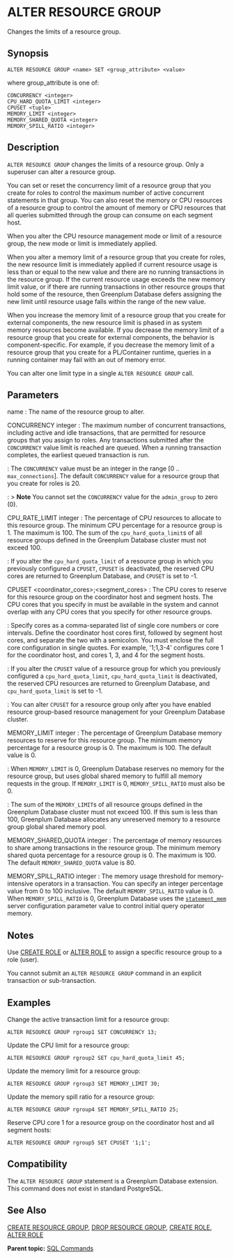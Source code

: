 # ALTER RESOURCE GROUP 

Changes the limits of a resource group.

## <a id="section2"></a>Synopsis 

``` {#sql_command_synopsis}
ALTER RESOURCE GROUP <name> SET <group_attribute> <value>
```

where group\_attribute is one of:

```
CONCURRENCY <integer>
CPU_HARD_QUOTA_LIMIT <integer> 
CPUSET <tuple> 
MEMORY_LIMIT <integer>
MEMORY_SHARED_QUOTA <integer>
MEMORY_SPILL_RATIO <integer>
```

## <a id="section3"></a>Description 

`ALTER RESOURCE GROUP` changes the limits of a resource group. Only a superuser can alter a resource group.

You can set or reset the concurrency limit of a resource group that you create for roles to control the maximum number of active concurrent statements in that group. You can also reset the memory or CPU resources of a resource group to control the amount of memory or CPU resources that all queries submitted through the group can consume on each segment host.

When you alter the CPU resource management mode or limit of a resource group, the new mode or limit is immediately applied.

When you alter a memory limit of a resource group that you create for roles, the new resource limit is immediately applied if current resource usage is less than or equal to the new value and there are no running transactions in the resource group. If the current resource usage exceeds the new memory limit value, or if there are running transactions in other resource groups that hold some of the resource, then Greenplum Database defers assigning the new limit until resource usage falls within the range of the new value.

When you increase the memory limit of a resource group that you create for external components, the new resource limit is phased in as system memory resources become available. If you decrease the memory limit of a resource group that you create for external components, the behavior is component-specific. For example, if you decrease the memory limit of a resource group that you create for a PL/Container runtime, queries in a running container may fail with an out of memory error.

You can alter one limit type in a single `ALTER RESOURCE GROUP` call.

## <a id="section4"></a>Parameters 

name
:   The name of the resource group to alter.

CONCURRENCY integer
:   The maximum number of concurrent transactions, including active and idle transactions, that are permitted for resource groups that you assign to roles. Any transactions submitted after the `CONCURRENCY` value limit is reached are queued. When a running transaction completes, the earliest queued transaction is run.

:   The `CONCURRENCY` value must be an integer in the range \[0 .. `max_connections`\]. The default `CONCURRENCY` value for a resource group that you create for roles is 20.

:   > **Note** You cannot set the `CONCURRENCY` value for the `admin_group` to zero \(0\).

CPU\_RATE\_LIMIT integer
:   The percentage of CPU resources to allocate to this resource group. The minimum CPU percentage for a resource group is 1. The maximum is 100. The sum of the `cpu_hard_quota_limit`s of all resource groups defined in the Greenplum Database cluster must not exceed 100.

:   If you alter the `cpu_hard_quota_limit` of a resource group in which you previously configured a `CPUSET`, `CPUSET` is deactivated, the reserved CPU cores are returned to Greenplum Database, and `CPUSET` is set to -1.

CPUSET <coordinator_cores>;<segment_cores>
:   The CPU cores to reserve for this resource group on the coordinator host and segment hosts. The CPU cores that you specify in must be available in the system and cannot overlap with any CPU cores that you specify for other resource groups.

:   Specify cores as a comma-separated list of single core numbers or core intervals. Define the coordinator host cores first, followed by segment host cores, and separate the two with a semicolon. You must enclose the full core configuration in single quotes. For example, '1;1,3-4' configures core 1 for the coordinator host, and cores 1, 3, and 4 for the segment hosts.

:   If you alter the `CPUSET` value of a resource group for which you previously configured a `cpu_hard_quota_limit`, `cpu_hard_quota_limit` is deactivated, the reserved CPU resources are returned to Greenplum Database, and `cpu_hard_quota_limit` is set to -1.

:   You can alter `CPUSET` for a resource group only after you have enabled resource group-based resource management for your Greenplum Database cluster.

MEMORY\_LIMIT integer
:   The percentage of Greenplum Database memory resources to reserve for this resource group. The minimum memory percentage for a resource group is 0. The maximum is 100. The default value is 0.

:   When `MEMORY_LIMIT` is 0, Greenplum Database reserves no memory for the resource group, but uses global shared memory to fulfill all memory requests in the group. If `MEMORY_LIMIT` is 0, `MEMORY_SPILL_RATIO` must also be 0.

:   The sum of the `MEMORY_LIMIT`s of all resource groups defined in the Greenplum Database cluster must not exceed 100. If this sum is less than 100, Greenplum Database allocates any unreserved memory to a resource group global shared memory pool.

MEMORY\_SHARED\_QUOTA integer
:   The percentage of memory resources to share among transactions in the resource group. The minimum memory shared quota percentage for a resource group is 0. The maximum is 100. The default `MEMORY_SHARED_QUOTA` value is 80.

MEMORY\_SPILL\_RATIO integer
:   The memory usage threshold for memory-intensive operators in a transaction. You can specify an integer percentage value from 0 to 100 inclusive. The default `MEMORY_SPILL_RATIO` value is 0. When `MEMORY_SPILL_RATIO` is 0, Greenplum Database uses the [`statement_mem`](../config_params/guc-list.html) server configuration parameter value to control initial query operator memory.

## <a id="section5"></a>Notes 

Use [CREATE ROLE](CREATE_ROLE.html) or [ALTER ROLE](ALTER_ROLE.html) to assign a specific resource group to a role \(user\).

You cannot submit an `ALTER RESOURCE GROUP` command in an explicit transaction or sub-transaction.

## <a id="section6"></a>Examples 

Change the active transaction limit for a resource group:

```
ALTER RESOURCE GROUP rgroup1 SET CONCURRENCY 13;
```

Update the CPU limit for a resource group:

```
ALTER RESOURCE GROUP rgroup2 SET cpu_hard_quota_limit 45;
```

Update the memory limit for a resource group:

```
ALTER RESOURCE GROUP rgroup3 SET MEMORY_LIMIT 30;
```

Update the memory spill ratio for a resource group:

```
ALTER RESOURCE GROUP rgroup4 SET MEMORY_SPILL_RATIO 25;
```

Reserve CPU core 1 for a resource group on the coordinator host and all segment hosts:

```
ALTER RESOURCE GROUP rgroup5 SET CPUSET '1;1';
```

## <a id="section7"></a>Compatibility 

The `ALTER RESOURCE GROUP` statement is a Greenplum Database extension. This command does not exist in standard PostgreSQL.

## <a id="section8"></a>See Also 

[CREATE RESOURCE GROUP](CREATE_RESOURCE_GROUP.html), [DROP RESOURCE GROUP](DROP_RESOURCE_GROUP.html), [CREATE ROLE](CREATE_ROLE.html), [ALTER ROLE](ALTER_ROLE.html)

**Parent topic:** [SQL Commands](../sql_commands/sql_ref.html)

